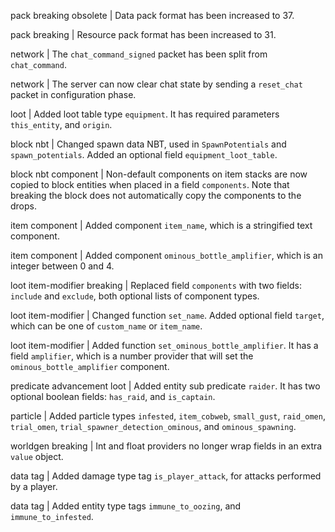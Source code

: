 pack breaking obsolete | Data pack format has been increased to 37.

pack breaking | Resource pack format has been increased to 31.

network | The `chat_command_signed` packet has been split from `chat_command`.

network | The server can now clear chat state by sending a `reset_chat` packet in configuration phase.

loot | Added loot table type `equipment`. It has required parameters `this_entity`, and `origin`.

block nbt | Changed spawn data NBT, used in `SpawnPotentials` and `spawn_potentials`. Added an optional field `equipment_loot_table`.

block nbt component | Non-default components on item stacks are now copied to block entities when placed in a field `components`. Note that breaking the block does not automatically copy the components to the drops.

item component | Added component `item_name`, which is a stringified text component.

item component | Added component `ominous_bottle_amplifier`, which is an integer between 0 and 4.

loot item-modifier breaking | Replaced field `components` with two fields: `include` and `exclude`, both optional lists of component types.

loot item-modifier | Changed function `set_name`. Added optional field `target`, which can be one of `custom_name` or `item_name`.

loot item-modifier | Added function `set_ominous_bottle_amplifier`. It has a field `amplifier`, which is a number provider that will set the `ominous_bottle_amplifier` component.

predicate advancement loot | Added entity sub predicate `raider`. It has two optional boolean fields: `has_raid`, and `is_captain`.

particle | Added particle types `infested`, `item_cobweb`, `small_gust`, `raid_omen`, `trial_omen`, `trial_spawner_detection_ominous`, and `ominous_spawning`.

worldgen breaking | Int and float providers no longer wrap fields in an extra `value` object.

data tag | Added damage type tag `is_player_attack`, for attacks performed by a player.

data tag | Added entity type tags `immune_to_oozing`, and `immune_to_infested`.
